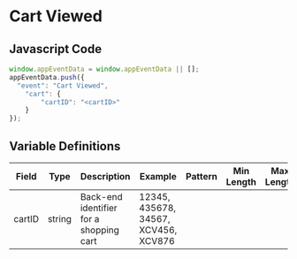 # Cart Viewed

### 

## Javascript Code
```js
window.appEventData = window.appEventData || [];
appEventData.push({
  "event": "Cart Viewed",
    "cart": {
        "cartID": "<cartID>"
    }
});
```

## Variable Definitions

|Field|Type|Description|Example|Pattern|Min Length|Max Length|Minimum|Maximum|Multiple Of|
| --- | --- | --- | --- | --- | --- | --- | --- | --- | --- |
|cartID|string|Back-end identifier for a shopping cart|12345, 435678, 34567, XCV456, XCV876|||||||
